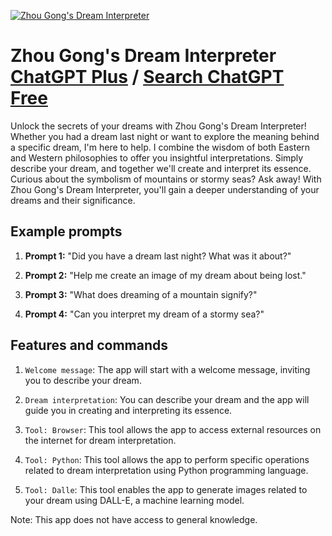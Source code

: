 
[![Zhou Gong's Dream Interpreter](https://files.oaiusercontent.com/file-Gd7ELbRRlLwxrZdfJYYDeTmJ?se=2123-10-17T11%3A30%3A23Z&sp=r&sv=2021-08-06&sr=b&rscc=max-age%3D31536000%2C%20immutable&rscd=attachment%3B%20filename%3Daf643b79-8c02-4d5a-b9a4-0f87f5fb52d4.png&sig=DmwXoO1kbLuyfWv/2ep0fEl8k3kiTp72Udx/Z%2B4mSaU%3D)](https://chat.openai.com/g/g-Gh5sl92LO-zhou-gong-s-dream-interpreter)

# Zhou Gong's Dream Interpreter [ChatGPT Plus](https://chat.openai.com/g/g-Gh5sl92LO-zhou-gong-s-dream-interpreter) / [Search ChatGPT Free](https://gptcall.net/index.html#/?search=Zhou%20Gong's%20Dream%20Interpreter)

Unlock the secrets of your dreams with Zhou Gong's Dream Interpreter! Whether you had a dream last night or want to explore the meaning behind a specific dream, I'm here to help. I combine the wisdom of both Eastern and Western philosophies to offer you insightful interpretations. Simply describe your dream, and together we'll create and interpret its essence. Curious about the symbolism of mountains or stormy seas? Ask away! With Zhou Gong's Dream Interpreter, you'll gain a deeper understanding of your dreams and their significance.

## Example prompts

1. **Prompt 1:** "Did you have a dream last night? What was it about?"

2. **Prompt 2:** "Help me create an image of my dream about being lost."

3. **Prompt 3:** "What does dreaming of a mountain signify?"

4. **Prompt 4:** "Can you interpret my dream of a stormy sea?"

## Features and commands

1. `Welcome message`: The app will start with a welcome message, inviting you to describe your dream.

2. `Dream interpretation`: You can describe your dream and the app will guide you in creating and interpreting its essence.

3. `Tool: Browser`: This tool allows the app to access external resources on the internet for dream interpretation.

4. `Tool: Python`: This tool allows the app to perform specific operations related to dream interpretation using Python programming language.

5. `Tool: Dalle`: This tool enables the app to generate images related to your dream using DALL-E, a machine learning model.

Note: This app does not have access to general knowledge.


